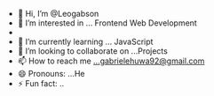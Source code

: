 - 👋 Hi, I’m @Leogabson
- 👀 I’m interested in ... Frontend Web Development 
- 
- 🌱 I’m currently learning ... JavaScript 
- 💞️ I’m looking to collaborate on ...Projects
- 📫 How to reach me ...gabrielehuwa92@gmail.com 
- 😄 Pronouns: ...He
- ⚡ Fun fact: ..

<!---
Leogabson/Leogabson is a ✨ special ✨ repository because its `README.md` (this file) appears on your GitHub profile.
You can click the Preview link to take a look at your changes.
--->

